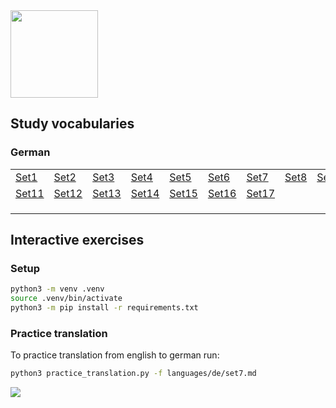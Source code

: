 <img src="https://github.com/user-attachments/assets/8a4c8e49-12f2-4256-90de-e115be2fa490" width="140" />  

## Study vocabularies  
### German  

|          |          |          |          |          |          |          |          |          |          |
|----------|----------|----------|----------|----------|----------|----------|----------|----------|----------|
| [Set1](https://github.com/mostafa-asg/tooti/blob/main/languages/de/set1.md)   |[Set2](https://github.com/mostafa-asg/tooti/blob/main/languages/de/set2.md)      |  [Set3](https://github.com/mostafa-asg/tooti/blob/main/languages/de/set3.md)    |  [Set4](https://github.com/mostafa-asg/tooti/blob/main/languages/de/set4.md)    |  [Set5](https://github.com/mostafa-asg/tooti/blob/main/languages/de/set5.md)    |  [Set6](https://github.com/mostafa-asg/tooti/blob/main/languages/de/set6.md)    |  [Set7](https://github.com/mostafa-asg/tooti/blob/main/languages/de/set7.md)    |  [Set8](https://github.com/mostafa-asg/tooti/blob/main/languages/de/set8.md)   | [Set9](https://github.com/mostafa-asg/tooti/blob/main/languages/de/set9.md)     |  [Set10](https://github.com/mostafa-asg/tooti/blob/main/languages/de/set10.md)    |
|  [Set11](https://github.com/mostafa-asg/tooti/blob/main/languages/de/set11.md)   |  [Set12](https://github.com/mostafa-asg/tooti/blob/main/languages/de/set12.md)    |  [Set13](https://github.com/mostafa-asg/tooti/blob/main/languages/de/set13.md)    |  [Set14](https://github.com/mostafa-asg/tooti/blob/main/languages/de/set14.md)   |  [Set15](https://github.com/mostafa-asg/tooti/blob/main/languages/de/set15.md)    |  [Set16](https://github.com/mostafa-asg/tooti/blob/main/languages/de/set16.md)    |  [Set17](https://github.com/mostafa-asg/tooti/blob/main/languages/de/set17.md)    |      |      |      |
|     |      |      |      |      |      |      |      |      |      |
|     |      |      |      |      |      |      |      |      |      |
|     |      |      |      |      |      |      |      |      |      |

## Interactive exercises
### Setup
```Bash
python3 -m venv .venv
source .venv/bin/activate
python3 -m pip install -r requirements.txt
```
### Practice translation
To practice translation from english to german run:
```Bash
python3 practice_translation.py -f languages/de/set7.md
```
<img src="https://github.com/user-attachments/assets/dbe2d8c2-722b-43ca-bae3-5843104f5463" />

